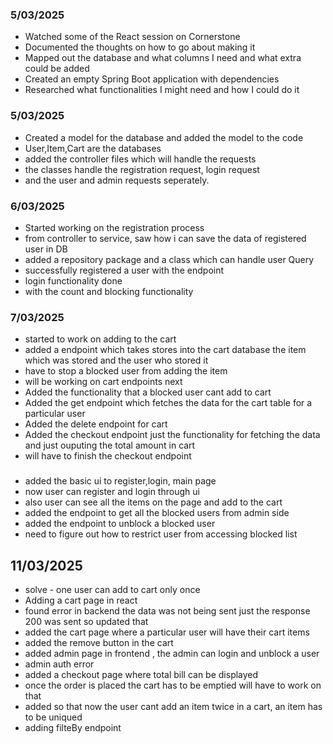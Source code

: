 
### 5/03/2025  
- Watched some of the React session on Cornerstone  
- Documented the thoughts on how to go about making it  
- Mapped out the database and what columns I need and what extra could be added  
- Created an empty Spring Boot application with dependencies  
- Researched what functionalities I might need and how I could do it  


### 5/03/2025
- Created a model for the database and added the model to the code
- User,Item,Cart are the databases
- added the controller files which will handle the requests
- the classes handle the registration request, login request
- and the user and admin requests seperately.


### 6/03/2025
- Started working on the registration process 
- from controller to service, saw how i can save the data of registered user in DB
- added a repository package and a class which can handle user Query 
- successfully registered a user with the endpoint 
- login functionality done
- with the count and blocking functionality


### 7/03/2025
- started to work on adding to the cart 
- added a endpoint which takes stores into the cart database the item which was stored and the user who stored it 
- have to stop a blocked user from adding the item
- will be working on cart endpoints next
- Added the functionality that a blocked user cant add to cart 
- Added the get endpoint which fetches the data for the cart table for a particular user
- Added the delete endpoint for cart 
- Added the checkout endpoint just the functionality for fetching the data and just ouputing the total amount in cart
- will have to finish the checkout endpoint 




### 
- added the basic ui to register,login, main page
- now user can register and login through ui
- also user can see all the items on the page and  add to the cart 
- added the endpoint to get all the blocked users from admin side
- added the endpoint to unblock a blocked user
- need to figure out how to restrict user from accessing blocked list 


## 11/03/2025
- solve - one user can add to cart only once      
- Adding a cart page in react
- found error in backend the data was not being sent just the response 200 was sent so updated that 
- added the cart page where a particular user will have their cart items
- added the remove button in the cart 
- added admin page in frontend , the admin can login and unblock a user
- admin auth error    
- added a checkout page where total bill can be displayed
- once the order is placed the cart has to be emptied will have to work on that    
- added so that now the user cant add an item twice in a cart, an item has to be uniqued
- adding filteBy endpoint 



